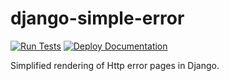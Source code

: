 # django-simple-error

[![Run Tests](https://github.com/FamilyTreeCollab/django-simple-error/actions/workflows/Unittests.yml/badge.svg)](https://github.com/FamilyTreeCollab/django-simple-error/actions/workflows/Unittests.yml)
[![Deploy Documentation](https://github.com/FamilyTreeCollab/django-simple-error/actions/workflows/DeployDocs.yml/badge.svg)](https://github.com/FamilyTreeCollab/django-simple-error/actions/workflows/DeployDocs.yml)

Simplified rendering of Http error pages in Django.
